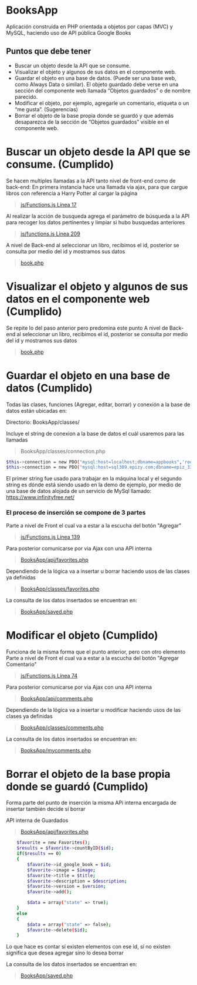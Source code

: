 # BooksApp

Aplicación construída en PHP orientada a objetos por capas (MVC) y MySQL, haciendo uso de API pública Google Books

## Puntos que debe tener

- Buscar un objeto desde la API que se consume.
- Visualizar el objeto y algunos de sus datos en el componente web.
- Guardar el objeto en una base de datos. (Puede ser una base web, como Always
Data o similar). El objeto guardado debe verse en una sección del componente web
llamada “Objetos guardados” o de nombre parecido.
- Modificar el objeto, por ejemplo, agregarle un comentario, etiqueta o un “me gusta”.
(Sugerencias)
- Borrar el objeto de la base propia donde se guardó y que además desaparezca de la
sección de “Objetos guardados” visible en el componente web.

# Buscar un objeto desde la API que se consume. (Cumplido)

Se hacen multiples llamadas a la API tanto nivel de front-end como de back-end:
En primera instancia hace una llamada vía ajax, para que cargue libros con referencia a Harry Potter al cargar la página
> [js/Functions.js Línea 17](https://github.com/GermanMakuc/BooksApp/blob/main/js/functions.js#L17)

Al realizar la acción de busqueda agrega el parámetro de búsqueda a la API para recoger los datos pertinentes y limpiar si hubo busquedas anteriores

> [js/functions.js Línea 209](https://github.com/GermanMakuc/BooksApp/blob/main/js/functions.js#L209)

A nivel de Back-end al seleccionar un libro, recibimos el id, posterior se consulta por medio del id y mostramos sus datos

> [book.php](https://github.com/GermanMakuc/BooksApp/blob/main/book.php)

# Visualizar el objeto y algunos de sus datos en el componente web (Cumplido)

Se repite lo del paso anterior pero predomina este punto
A nivel de Back-end al seleccionar un libro, recibimos el id, posterior se consulta por medio del id y mostramos sus datos
> [book.php](https://github.com/GermanMakuc/BooksApp/blob/main/book.php)

# Guardar el objeto en una base de datos (Cumplido)

Todas las clases, funciones (Agregar, editar, borrar) y conexión a la base de datos están ubicadas en:

Directorio: BooksApp/classes/

Incluye el string de conexion a la base de datos el cuál usaremos para las llamadas
> BooksApp/classes/connection.php

```sh
$this->connection = new PDO("mysql:host=localhost;dbname=appbooks",'root', '');
$this->connection = new PDO("mysql:host=sql309.epizy.com;dbname=epiz_33831145_booksapp",'epiz_33831145', 'o74eNk6IU8g');
```

El primer string fue usado para trabajar en la máquina local y el segundo string es dónde está siendo usado en la demo de ejemplo, por medio de una base de datos alojada de un servicio de MySql llamado: https://www.infinityfree.net/

### El proceso de inserción se compone de 3 partes

Parte a nivel de Front el cual va a estar a la escucha del botón "Agregar"

> [js/Functions.js Línea 139](https://github.com/GermanMakuc/BooksApp/blob/main/js/functions.js#L139)

Para posterior comunicarse por via Ajax con una API interna

> [BooksApp/api/favorites.php](https://github.com/GermanMakuc/BooksApp/blob/main/api/favorites.php)

Dependiendo de la lógica va a insertar u borrar haciendo usos de las clases ya definidas

> [BooksApp/classes/favorites.php](https://github.com/GermanMakuc/BooksApp/blob/main/classes/favorites.php)

La consulta de los datos insertados se encuentran en:

> [BooksApp/saved.php](https://github.com/GermanMakuc/BooksApp/blob/main/saved.php)

# Modificar el objeto (Cumplido)

Funciona de la misma forma que el punto anterior, pero con otro elemento
Parte a nivel de Front el cual va a estar a la escucha del botón "Agregar Comentario"

> [js/Functions.js Línea 74](https://github.com/GermanMakuc/BooksApp/blob/main/js/functions.js#L74)

Para posterior comunicarse por via Ajax con una API interna

> [BooksApp/api/comments.php](https://github.com/GermanMakuc/BooksApp/blob/main/api/comments.php)

Dependiendo de la lógica va a insertar u modificar haciendo usos de las clases ya definidas

> [BooksApp/classes/comments.php](https://github.com/GermanMakuc/BooksApp/blob/main/classes/comments.php)

La consulta de los datos insertados se encuentran en:

> [BooksApp/mycomments.php](https://github.com/GermanMakuc/BooksApp/blob/main/mycomments.php)

# Borrar el objeto de la base propia donde se guardó (Cumplido)

Forma parte del punto de inserción la misma APi interna encargada de insertar también decide sí borrar

API interna de Guardados

> [BooksApp/api/favorites.php](https://github.com/GermanMakuc/BooksApp/blob/main/api/favorites.php)

```sh
    $favorite = new Favorites();
    $results = $favorite->countByID($id);
    if($results == 0)
    {
        $favorite->id_google_book = $id;
        $favorite->image = $image;
        $favorite->title = $title;
        $favorite->description = $description;
        $favorite->version = $version;
        $favorite->add();

        $data = array("state" => true);
    }
    else
    {
        $data = array("state" => false);
        $favorite->delete($id);
    }
```

Lo que hace es contar sí existen elementos con ese id, sí no existen significa que desea agregar sino lo desea borrar

La consulta de los datos insertados se encuentran en:

> [BooksApp/saved.php](https://github.com/GermanMakuc/BooksApp/blob/main/saved.php)
